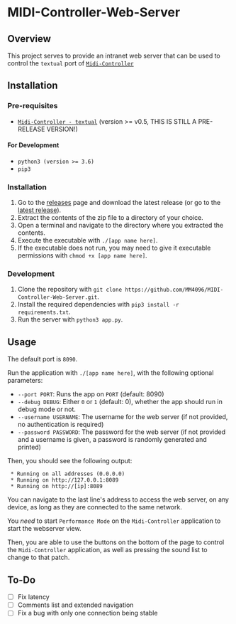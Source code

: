 # MIDI-Controller-Web-Server
## Overview
This project serves to provide an intranet web server that can be used to control the `textual` port of [`Midi-Controller`](https://github.com/MM4096/Midi-Controller)

## Installation
### Pre-requisites
- [`Midi-Controller - textual`](https://github.com/MM4096/Midi-Controller) (version >= v0.5, THIS IS STILL A PRE-RELEASE VERSION!)

#### For Development
- `python3 (version >= 3.6)`
- `pip3`

### Installation
1. Go to the [releases](https://github.com/MM4096/MIDI-Controller-Web-Server/releases) page and download the latest release (or go to the [latest release](https://github.com/MM4096/MIDI-Controller-Web-Server/releases/latest)).
2. Extract the contents of the zip file to a directory of your choice.
3. Open a terminal and navigate to the directory where you extracted the contents.
4. Execute the executable with `./[app name here]`.
5. If the executable does not run, you may need to give it executable permissions with `chmod +x [app name here]`.

### Development
1. Clone the repository with `git clone https://github.com/MM4096/MIDI-Controller-Web-Server.git`.
2. Install the required dependencies with `pip3 install -r requirements.txt`.
3. Run the server with `python3 app.py`.


## Usage
The default port is `8090`.

Run the application with `./[app name here]`, with the following optional parameters:
- `--port PORT`: Runs the app on `PORT` (default: 8090)
- `--debug DEBUG`: Either `0` or `1` (default: 0), whether the app should run in debug mode or not.
- `--username USERNAME`: The username for the web server (if not provided, no authentication is required)
- `--password PASSWORD`: The password for the web server (if not provided and a username is given, a password is randomly generated and printed)

Then, you should see the following output:
```
 * Running on all addresses (0.0.0.0)
 * Running on http://127.0.0.1:8089
 * Running on http://[ip]:8089
```
You can navigate to the last line's address to access the web server, on any device, as long as they are connected to the same network.

You *need* to start `Performance Mode` on the `Midi-Controller` application to start the webserver view.

Then, you are able to use the buttons on the bottom of the page to control the `Midi-Controller` application, as well as pressing the sound list to change to that patch.

## To-Do
- [ ] Fix latency
- [ ] Comments list and extended navigation
- [ ] Fix a bug with only one connection being stable
